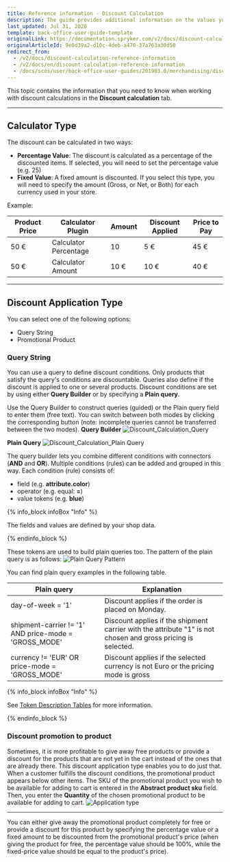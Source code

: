 ```yaml
---
title: Reference information - Discount Calculation
description: The guide provides additional information on the values you use when working with discount calculations in the Back Office.
last_updated: Jul 31, 2020
template: back-office-user-guide-template
originalLink: https://documentation.spryker.com/v2/docs/discount-calculation-reference-information
originalArticleId: 9e0d39a2-d10c-4deb-a470-37a763a30d50
redirect_from:
  - /v2/docs/discount-calculation-reference-information
  - /v2/docs/en/discount-calculation-reference-information
  - /docs/scos/user/back-office-user-guides/201903.0/merchandising/discount/references/discount-calculation-reference-information.html
---
```


This topic contains the information that you need to know when working with discount calculations in the **Discount calculation** tab.
***

## Calculator Type
The discount can be calculated in two ways:
* **Percentage Value**: The discount is calculated as a percentage of the discounted items. If selected, you will need to set the percentage value (e.g. 25)
* **Fixed Value**: A fixed amount is discounted. If you select this type, you will need to specify the amount (Gross, or Net, or Both) for each currency used in your store.

Example:

| Product Price | Calculator Plugin | Amount | Discount Applied | Price to Pay |
| --- | --- | --- | --- | --- |
| 50 € | Calculator Percentage | 10 |5 € | 45 € |
| 50 €| Calculator Amount | 10 €| 10 €| 40 €|

***

## Discount Application Type

You can select one of the following options:
* Query String
* Promotional Product

### Query String

You can use a query to define discount conditions. Only products that satisfy the query's conditions are discountable. Queries also define if the discount is applied to one or several products. Discount conditions are set by using either **Query Builder** or by specifying a **Plain query**.

Use the Query Builder to construct queries (guided) or the Plain query field to enter them (free text). You can switch between both modes by clicking the corresponding button (note: incomplete queries cannot be transferred between the two modes).
**Query Builder**
![Discount_Calculation_Query](https://spryker.s3.eu-central-1.amazonaws.com/docs/User+Guides/Back+Office+User+Guides/Discount/Discount+Calculation:+Reference+Information/query-string.png)

**Plain Query**
![Discount_Calculation_Plain Query](https://spryker.s3.eu-central-1.amazonaws.com/docs/User+Guides/Back+Office+User+Guides/Discount/Discount+Calculation:+Reference+Information/discount-calculation-plain-query.png)

The query builder lets you combine different conditions with connectors (**AND** and **OR**). Multiple conditions (rules) can be added and grouped in this way. Each condition (rule) consists of:
* field (e.g. **attribute.color**)
* operator (e.g. equal: **=**)
* value tokens (e.g. **blue**)

{% info_block infoBox "Info" %}

The fields and values are defined by your shop data.

{% endinfo_block %}

These tokens are used to build plain queries too. The pattern of the plain query is as follows:
![Plain Query Pattern](https://spryker.s3.eu-central-1.amazonaws.com/docs/User+Guides/Back+Office+User+Guides/Discount/Discount+Calculation:+Reference+Information/plain-query-pattern.png)

You can find plain query examples in the following table.

|Plain query|Explanation|
|---|---|
|day-of-week = '1'|Discount applies if the order is placed on Monday.|
|shipment-carrier != '1' AND price-mode = 'GROSS_MODE'|Discount applies if the shipment carrier with the attribute "1" is not chosen and gross pricing is selected.|
|currency != 'EUR' OR price-mode = 'GROSS_MODE'|Discount applies if the selected currency is not Euro or the pricing mode is gross|

{% info_block infoBox "Info" %}

See [Token Description Tables](/docs/scos/user/back-office-user-guides/{{page.version}}/merchandising/discount/references/token-description-tables.html) for more information.

{% endinfo_block %}

### Discount promotion to product

Sometimes, it is more profitable to give away free products or provide a discount for the products that are not yet in the cart instead of the ones that are already there. This discount application type enables you to do just that. When a customer fulfills the discount conditions, the promotional product appears below other items. The SKU of the promotional product you wish to be available for adding to cart is entered in the **Abstract product sku** field. Then, you enter the **Quantity** of the chosen promotional product to be available for adding to cart.
![Application type](https://spryker.s3.eu-central-1.amazonaws.com/docs/User+Guides/Back+Office+User+Guides/Discount/Discount+Calculation:+Reference+Information/Application+type.png)
***
You can either give away the promotional product completely for free or provide a discount for this product by specifying the percentage value or a fixed amount to be discounted from the promotional product's price (when giving the product for free, the percentage value should be 100%, while the fixed-price value should be equal to the product's price).
